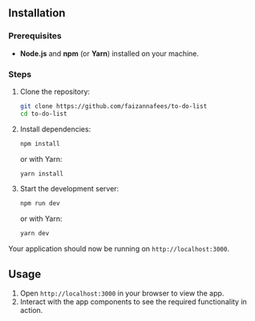 ## Installation

### Prerequisites

- **Node.js** and **npm** (or **Yarn**) installed on your machine.

### Steps

1. Clone the repository:

   ```bash
   git clone https://github.com/faizannafees/to-do-list
   cd to-do-list
   ```

2. Install dependencies:

   ```bash
   npm install
   ```

   or with Yarn:

   ```bash
   yarn install
   ```

3. Start the development server:

   ```bash
   npm run dev
   ```

   or with Yarn:

   ```bash
   yarn dev
   ```

Your application should now be running on `http://localhost:3000`.

## Usage

1. Open `http://localhost:3000` in your browser to view the app.
2. Interact with the app components to see the required functionality in action.
